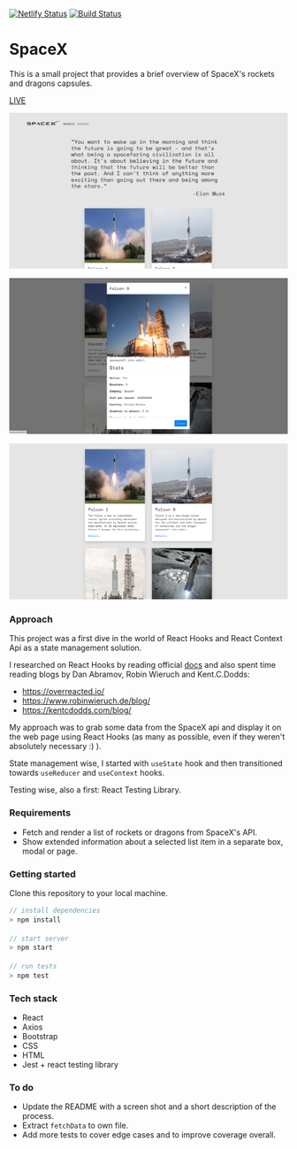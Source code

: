 [![Netlify Status](https://api.netlify.com/api/v1/badges/95473105-43d5-43ab-b33c-ff7e55f8f5a5/deploy-status)](https://app.netlify.com/sites/spacex-mbrad26/deploys)
[![Build Status](https://travis-ci.org/mbrad26/SpaceX.svg?branch=master)](https://travis-ci.org/mbrad26/SpaceX)

# **SpaceX**  

This is a small project that provides a brief overview of SpaceX's rockets and dragons capsules.

[LIVE](https://spacex-mbrad26.netlify.app/)

![Screenshot](./images/Screenshot1.png)

![Screenshot](./images/Screenshot2.png)

![Screenshot](./images/Screenshot3.png)

### Approach

This project was a first dive in the world of React Hooks and React Context Api as a state management solution.

I researched on React Hooks by reading official [docs](https://reactjs.org/docs/hooks-intro.html) and also spent time reading blogs by Dan Abramov, Robin Wieruch and Kent.C.Dodds:
  * https://overreacted.io/
  * https://www.robinwieruch.de/blog/
  * https://kentcdodds.com/blog/

My approach was to grab some data from the SpaceX api and display it on the web page using React Hooks (as many as possible, even if they weren't absolutely necessary :) ).

State management wise, I started with `useState` hook and then transitioned towards `useReducer` and `useContext` hooks.

Testing wise, also a first: React Testing Library.

### Requirements

* Fetch and render a list of rockets or dragons from SpaceX's API.
* Show extended information about a selected list item in a separate box, modal or page.

### Getting started

Clone this repository to your local machine.

```js
// install dependencies
> npm install

// start server
> npm start

// run tests
> npm test
```

### Tech stack

- React
- Axios
- Bootstrap
- CSS
- HTML
- Jest + react testing library

### To do

* Update the README with a screen shot and a short description of the process.
* Extract `fetchData` to own file.
* Add more tests to cover edge cases and to improve coverage overall.
